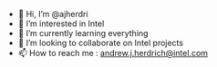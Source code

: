 - 👋 Hi, I’m @ajherdri
- 👀 I’m interested in Intel
- 🌱 I’m currently learning everything
- 💞️ I’m looking to collaborate on Intel projects
- 📫 How to reach me : andrew.j.herdrich@intel.com

<!---
ajherdri/ajherdri is a ✨ special ✨ repository because its `README.md` (this file) appears on your GitHub profile.
You can click the Preview link to take a look at your changes.
--->
